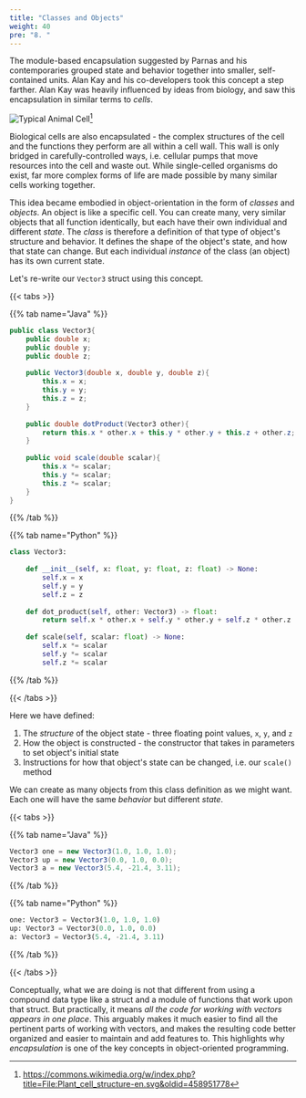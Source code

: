 ```yaml
---
title: "Classes and Objects"
weight: 40
pre: "8. "
---
```

The module-based encapsulation suggested by Parnas and his contemporaries grouped state and behavior together into smaller, self-contained units.  Alan Kay and his co-developers took this concept a step farther.  Alan Kay was heavily influenced by ideas from biology, and saw this encapsulation in similar terms to _cells_.  

![Typical Animal Cell](/cc410/images/2/2.8.1.png)[^1]

[^1]:https://commons.wikimedia.org/w/index.php?title=File:Plant_cell_structure-en.svg&oldid=458951778

Biological cells are also encapsulated - the complex structures of the cell and the functions they perform are all within a cell wall.  This wall is only bridged in carefully-controlled ways, i.e. cellular pumps that move resources into the cell and waste out. While single-celled organisms do exist, far more complex forms of life are made possible by many similar cells working together.

This idea became embodied in object-orientation in the form of _classes_ and _objects_.  An object is like a specific cell.  You can create many, very similar objects that all function identically, but each have their own individual and different _state_.  The _class_ is therefore a definition of that type of object's structure and behavior.  It defines the shape of the object's state, and how that state can change.  But each individual _instance_ of the class (an object) has its own current state.

Let's re-write our `Vector3` struct using this concept.

{{< tabs >}}

{{% tab name="Java" %}}

```java
public class Vector3{
    public double x;
    public double y;
    public double z;
    
    public Vector3(double x, double y, double z){
        this.x = x;
        this.y = y;
        this.z = z;
    }
    
    public double dotProduct(Vector3 other){
        return this.x * other.x + this.y * other.y + this.z + other.z;
    }
    
    public void scale(double scalar){
        this.x *= scalar;
        this.y *= scalar;
        this.z *= scalar;
    }
}
```

{{% /tab %}}

{{% tab name="Python" %}}

```python
class Vector3:
    
    def __init__(self, x: float, y: float, z: float) -> None:
        self.x = x
        self.y = y
        self.z = z
        
    def dot_product(self, other: Vector3) -> float:
        return self.x * other.x + self.y * other.y + self.z * other.z
    
    def scale(self, scalar: float) -> None:
        self.x *= scalar
        self.y *= scalar
        self.z *= scalar
```

{{% /tab %}}

{{< /tabs >}}

Here we have defined:

1. The _structure_ of the object state - three floating point values, `x`, `y`, and `z`
2. How the object is constructed - the constructor that takes in parameters to set object's initial state
3. Instructions for how that object's state can be changed, i.e. our `scale()` method

We can create as many objects from this class definition as we might want. Each one will have the same _behavior_ but different _state_.

{{< tabs >}}

{{% tab name="Java" %}}

```java
Vector3 one = new Vector3(1.0, 1.0, 1.0);
Vector3 up = new Vector3(0.0, 1.0, 0.0);
Vector3 a = new Vector3(5.4, -21.4, 3.11);
```

{{% /tab %}}

{{% tab name="Python" %}}

```python
one: Vector3 = Vector3(1.0, 1.0, 1.0)
up: Vector3 = Vector3(0.0, 1.0, 0.0)
a: Vector3 = Vector3(5.4, -21.4, 3.11)
```

{{% /tab %}}

{{< /tabs >}}


Conceptually, what we are doing is not that different from using a compound data type like a struct and a module of functions that work upon that struct.  But practically, it means _all the code for working with vectors appears in one place_.  This arguably makes it much easier to find all the pertinent parts of working with vectors, and makes the resulting code better organized and easier to maintain and add features to. This highlights why _encapsulation_ is one of the key concepts in object-oriented programming.
